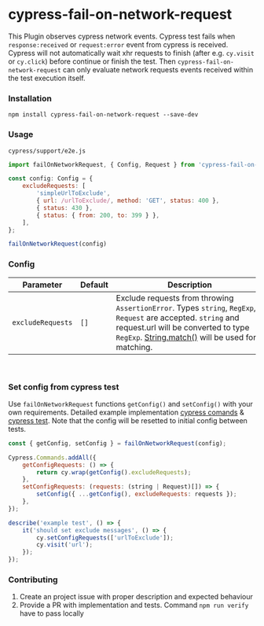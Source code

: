 # cypress-fail-on-network-request

This Plugin observes cypress network events. Cypress test fails when `response:received` or `request:error` event from cypress is received.
<br>
Cypress will not automatically wait xhr requests to finish (after e.g. `cy.visit` or `cy.click`) before continue or finish the test. Then `cypress-fail-on-network-request` can only evaluate network requests events received within the test execution itself.

### Installation

```
npm install cypress-fail-on-network-request --save-dev
```

### Usage

`cypress/support/e2e.js`

```js
import failOnNetworkRequest, { Config, Request } from 'cypress-fail-on-network-request';

const config: Config = {
    excludeRequests: [
        'simpleUrlToExclude',
        { url: /urlToExclude/, method: 'GET', status: 400 },
        { status: 430 },
        { status: { from: 200, to: 399 } },
    ],
};

failOnNetworkRequest(config)
```

### Config

| Parameter             | Default               | <div style="width:300px">Description</div>    |
|---                    |---                    |---                                            |
| `excludeRequests`     | `[]` | Exclude requests from throwing `AssertionError`. Types `string`, `RegExp`, `Request` are accepted. `string` and request.url will be converted to type `RegExp`. [String.match()](https://developer.mozilla.org/de/docs/Web/JavaScript/Reference/Global_Objects/String/match) will be used for matching. |                                   

<br/>

### Set config from cypress test 
Use `failOnNetworkRequest` functions `getConfig()` and `setConfig()` with your own requirements. Detailed example implementation [cypress comands](https://github.com/nils-hoyer/cypress-fail-on-network-request/blob/main/cypress/support/e2e.ts#L14-L64) & [cypress test](https://github.com/nils-hoyer/cypress-fail-on-network-request/blob/main/cypress/e2e/shouldFailOnNetworkRequest.cy.ts#L1-L25). Note that the config will be resetted to initial config between tests.

```js
const { getConfig, setConfig } = failOnNetworkRequest(config);

Cypress.Commands.addAll({
    getConfigRequests: () => {
        return cy.wrap(getConfig().excludeRequests);
    },
    setConfigRequests: (requests: (string | Request)[]) => {
        setConfig({ ...getConfig(), excludeRequests: requests });
    },
});
```

```js
describe('example test', () => {
    it('should set exclude messages', () => {
        cy.setConfigRequests(['urlToExclude']);
        cy.visit('url');
    });
});
```

### Contributing
1. Create an project issue with proper description and expected behaviour
2. Provide a PR with implementation and tests. Command `npm run verify` have to pass locally
